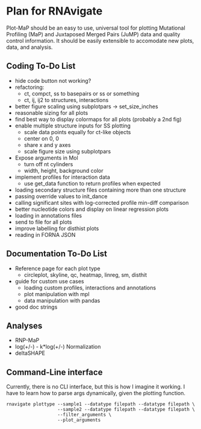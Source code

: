 Plan for RNAvigate
==================
Plot-MaP should be an easy to use, universal tool for plotting Mutational
Profiling (MaP) and Juxtaposed Merged Pairs (JuMP) data and quality control
information. It should be easily extensible to accomodate new plots, data, and
analysis.

Coding To-Do List
-----------------

- hide code button not working?
- refactoring:
  - ct, compct, ss to basepairs or ss or something
  - ct, ij, ij2 to structures, interactions
- better figure scaling using subplotpars -> set_size_inches
- reasonable sizing for all plots
- find best way to display colormaps for all plots (probably a 2nd fig)
- enable multiple structure inputs for SS plotting
  - scale data points equally for ct-like objects
  - center on 0, 0
  - share x and y axes
  - scale figure size using subplotpars
- Expose arguments in Mol
  - turn off nt cylinders
  - width, height, background color
- implement profiles for interaction data
  - use get_data function to return profiles when expected
- loading secondary structure files containing more than one structure
- passing override values to init_dance
- calling significant sites with log-corrected profile min-diff comparison
- better nucleotide colors and display on linear regression plots
- loading in annotations files
- send to file for all plots
- improve labelling for disthist plots
- reading in FORNA JSON


Documentation To-Do List
------------------------

- Reference page for each plot type
  - circleplot, skyline, qc, heatmap, linreg, sm, disthit
- guide for custom use cases
  - loading custom profiles, interactions and annotations
  - plot manipulation with mpl
  - data manipulation with pandas
- good doc strings

Analyses
--------

- RNP-MaP
- log(+/-) - k*log(+/-) Normalization
- deltaSHAPE

Command-Line interface
----------------------

Currently, there is no CLI interface, but this is how I imagine it working. I
have to learn how to parse args dynamically, given the plotting function.

```
rnavigate plottype --sample1 --datatype filepath --datatype filepath \
                   --sample2 --datatype filepath --datatype filepath \
                   --filter_arguments \
                   --plot_arguments
```
